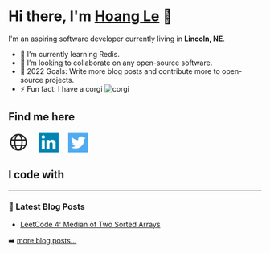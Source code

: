 # Hi there, I'm [Hoang Le](https://hoangple.me) 👋

I'm an aspiring software developer currently living in **Lincoln, NE**.

- 🌱 I’m currently learning Redis.
- 👯 I’m looking to collaborate on any open-source software.
- 🥅 2022 Goals: Write more blog posts and contribute more to open-source projects.
- ⚡ Fun fact: I have a corgi <span><img src='https://cdn-icons.flaticon.com/png/512/2172/premium/2172036.png?token=exp=1646847856~hmac=76320fa06298c658b3c26ce2aca2a5f7' width='20' alt='corgi'></span>

## Find me here

[<img src='./assets/globe-svgrepo-com.svg' width='40'/>](https://hoangple.me)&nbsp;&nbsp;&nbsp;&nbsp;
[<img src='./assets/linkedin-svgrepo-com.svg' width='40' />](https://www.linkedin.com/in/hoangp-le21/)&nbsp;&nbsp;&nbsp;&nbsp;
[<img src='./assets/twitter-svgrepo-com.svg' width='40'/>](https://twitter.com/hoangple21)&nbsp;&nbsp;&nbsp;&nbsp;

## I code with

---

### 📖 Latest Blog Posts

- [LeetCode 4: Median of Two Sorted Arrays](https://www.hoangple.me/blog/leet-code-4-median-of-two-sorted-arrays)

➡️ [more blog posts...](https://hoangple.me/blog)
